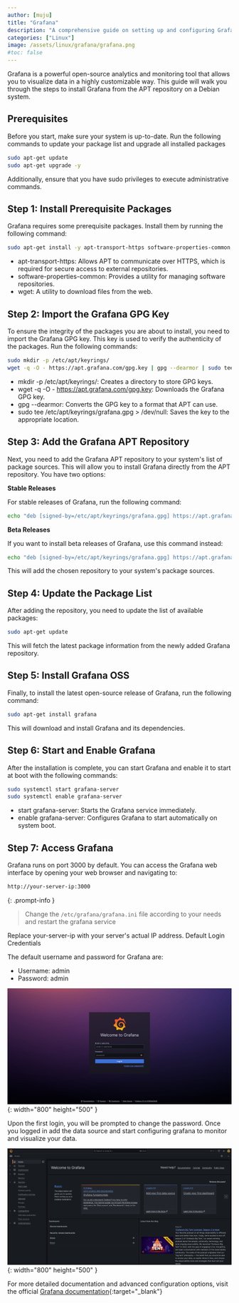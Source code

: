 ```yaml
---
author: [muju]
title: "Grafana"
description: "A comprehensive guide on setting up and configuring Grafana on Linux. Learn how to install Grafana, connect data sources, and create visualizations to monitor your system performance effectively."
categories: ["Linux"]
image: /assets/linux/grafana/grafana.png
#toc: false
---
```


Grafana is a powerful open-source analytics and monitoring tool that allows you to visualize data in a highly customizable way. This guide will walk you through the steps to install Grafana from the APT repository on a Debian system.

## Prerequisites

Before you start, make sure your system is up-to-date. Run the following commands to update your package list and upgrade all installed packages

```bash
sudo apt-get update
sudo apt-get upgrade -y
```

Additionally, ensure that you have sudo privileges to execute administrative commands.

## Step 1: Install Prerequisite Packages

Grafana requires some prerequisite packages. Install them by running the following command:

```bash
sudo apt-get install -y apt-transport-https software-properties-common wget
```

- apt-transport-https: Allows APT to communicate over HTTPS, which is required for secure access to external repositories.
- software-properties-common: Provides a utility for managing software repositories.
- wget: A utility to download files from the web.

## Step 2: Import the Grafana GPG Key

To ensure the integrity of the packages you are about to install, you need to import the Grafana GPG key. This key is used to verify the authenticity of the packages. Run the following commands:

```bash
sudo mkdir -p /etc/apt/keyrings/
wget -q -O - https://apt.grafana.com/gpg.key | gpg --dearmor | sudo tee /etc/apt/keyrings/grafana.gpg > /dev/null
```

- mkdir -p /etc/apt/keyrings/: Creates a directory to store GPG keys.
- wget -q -O - https://apt.grafana.com/gpg.key: Downloads the Grafana GPG key.
- gpg --dearmor: Converts the GPG key to a format that APT can use.
- sudo tee /etc/apt/keyrings/grafana.gpg > /dev/null: Saves the key to the appropriate location.

## Step 3: Add the Grafana APT Repository

Next, you need to add the Grafana APT repository to your system's list of package sources. This will allow you to install Grafana directly from the APT repository. You have two options:

**Stable Releases**

For stable releases of Grafana, run the following command:
```bash
echo "deb [signed-by=/etc/apt/keyrings/grafana.gpg] https://apt.grafana.com stable main" | sudo tee -a /etc/apt/sources.list.d/grafana.list
```

**Beta Releases**

If you want to install beta releases of Grafana, use this command instead:
```bash
echo "deb [signed-by=/etc/apt/keyrings/grafana.gpg] https://apt.grafana.com beta main" | sudo tee -a /etc/apt/sources.list.d/grafana.list
```

This will add the chosen repository to your system's package sources.

## Step 4: Update the Package List

After adding the repository, you need to update the list of available packages:

```bash
sudo apt-get update
```

This will fetch the latest package information from the newly added Grafana repository.

## Step 5: Install Grafana OSS

Finally, to install the latest open-source release of Grafana, run the following command:

```bash
sudo apt-get install grafana
```

This will download and install Grafana and its dependencies.

## Step 6: Start and Enable Grafana

After the installation is complete, you can start Grafana and enable it to start at boot with the following commands:

```bash
sudo systemctl start grafana-server
sudo systemctl enable grafana-server
```

- start grafana-server: Starts the Grafana service immediately.
- enable grafana-server: Configures Grafana to start automatically on system boot.

## Step 7: Access Grafana

Grafana runs on port 3000 by default. You can access the Grafana web interface by opening your web browser and navigating to:

```bash
http://your-server-ip:3000
```

{: .prompt-info }
> Change the `/etc/grafana/grafana.ini` file according to your needs and restart the grafana service

Replace your-server-ip with your server's actual IP address.
Default Login Credentials

The default username and password for Grafana are:

- Username: admin
- Password: admin

![Grafana](/assets/linux/grafana/grafana1.png){: width="800" height="500" }

Upon the first login, you will be prompted to change the password. Once you logged in add the data source and start configuring grafana to monitor and visualize your data.

![Grafana](/assets/linux/grafana/grafana2.png){: width="800" height="500" }

For more detailed documentation and advanced configuration options, visit the official [Grafana documentation](https://grafana.com/docs/){:target="_blank"}

